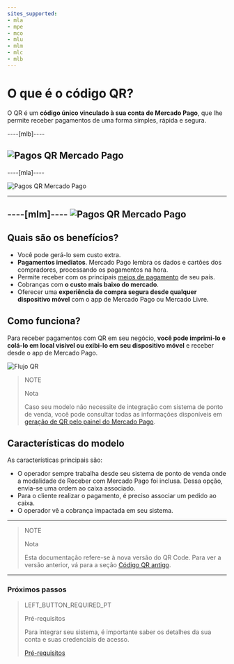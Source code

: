 ```yaml
---
sites_supported:
- mla
- mpe
- mco
- mlu
- mlm
- mlc
- mlb
---
```



# O que é o código QR?

O QR é um **código único vinculado à sua conta de Mercado Pago**, que lhe permite receber pagamentos de uma forma simples, rápida e segura. 

----[mlb]----

![Pagos QR Mercado Pago](/images/mobile/qr_mla2.es.png)
------------
----[mla]----

![Pagos QR Mercado Pago](/images/mobile/qr_mla2.es.png)

------------
----[mlm]----
![Pagos QR Mercado Pago](/images/mobile/qr_mla2.es.png)
------------

## Quais são os benefícios?

* Você pode gerá-lo sem custo extra. 
* **Pagamentos imediatos**. Mercado Pago lembra os dados e cartões dos compradores, processando os pagamentos na hora. 
* Permite receber com os principais [meios de pagamento](https://www.mercadopago.com.br/ajuda/meios-de-pagamento-parcelamento_264) de seu país.
* Cobranças com **o custo mais baixo do mercado**.
* Oferecer uma **experiência de compra segura desde qualquer dispositivo móvel** com o app de Mercado Pago ou Mercado Livre.

## Como funciona?

Para receber pagamentos com QR em seu negócio, **você pode imprimi-lo e colá-lo em local visível ou exibi-lo em seu dispositivo móvel** e receber desde o app de Mercado Pago.


![Flujo QR](/images/mobile/qr_flujo.pt.png)

<span></span>
> NOTE
>
> Nota
>
> Caso seu modelo não necessite de integração com sistema de ponto de venda, você pode consultar todas as informações disponíveis em [geração de QR pelo painel do Mercado Pago](https://www.mercadopago[FAKER][URL][DOMAIN]/developers/pt/guides/in-person-payments/qr-code/integrations-front).

## Características do modelo

As características principais são:

- O operador sempre trabalha desde seu sistema de ponto de venda onde a modalidade de Receber com Mercado Pago foi inclusa. Dessa opção, envia-se uma ordem ao caixa associado. 
- Para o cliente realizar o pagamento, é preciso associar um pedido ao caixa. 
- O operador vê a cobrança impactada em seu sistema. 


---

> NOTE
> 
> Nota
> 
> Esta documentação refere-se à nova versão do QR Code. Para ver a versão anterior, vá para a seção [Código QR antigo](https://www.mercadopago[FAKER][URL][DOMAIN]/developers/pt/guides/in-person-payments/qr-code-legacy/introduction).

---
### Próximos passos


> LEFT_BUTTON_REQUIRED_PT
>
> Pré-requisitos
>
> Para integrar seu sistema, é importante saber os detalhes da sua conta e suas credenciais de acesso.
>
> [Pré-requisitos](https://www.mercadopago[FAKER][URL][DOMAIN]/developers/pt/guides/in-person-payments/qr-code/pre-requisites)
